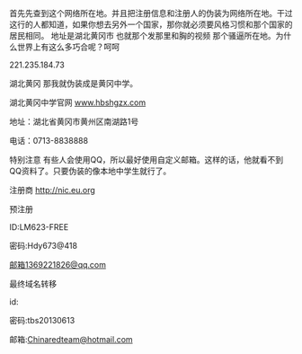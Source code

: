首先先查到这个网络所在地。并且把注册信息和注册人的伪装为网络所在地。干过这行的人都知道，如果你想去另外一个国家，那你就必须要风格习惯和那个国家的居民相同。
地址是湖北黄冈市 也就那个发那里和胸的视频 那个骚逼所在地。为什么世界上有这么多巧合呢？呵呵

221.235.184.73

湖北黄冈 那我就伪装成是黄冈中学。

湖北黄冈中学官网 www.hbshgzx.com

地址：湖北省黄冈市黄州区南湖路1号

电话：0713-8838888

特别注意 有些人会使用QQ，所以最好使用自定义邮箱。这样的话，他就看不到QQ资料了。只要伪装的像本地中学生就行了。


注册商 http://nic.eu.org

 预注册
 
 ID:LM623-FREE
 
 密码:Hdy673@418
 
 邮箱1369221826@qq.com
 
 
 最终域名转移
 
 id:
 
密码:tbs20130613

邮箱:Chinaredteam@hotmail.com
